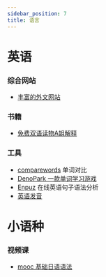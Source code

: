 ```yaml
---
sidebar_position: 7
title: 语言
---
```


# 英语
### 综合网站
- [丰富的外文网站](https://onboarding.immersivetranslate.com/step-3/)

### 书籍
- [免费双语读物](http://zh.bilinguis.com/book/metamorphosis/jp/zh/c1/)[A姐解释](https://www.ahhhhfs.com/44875/)

### 工具
- [comparewords](https://comparewords.com/virtual/visual) 单词对比
- [DenoPark 一款单词学习游戏](https://denopark.com)
- [Enpuz](http://enpuz.com/)   在线英语句子语法分析
- [英语发音](https://youglish.com)


# 小语种
### 视频课
- [mooc 基础日语语法](https://www.icourse163.org/course/SHISU-1207551805?tid=1470147489)
